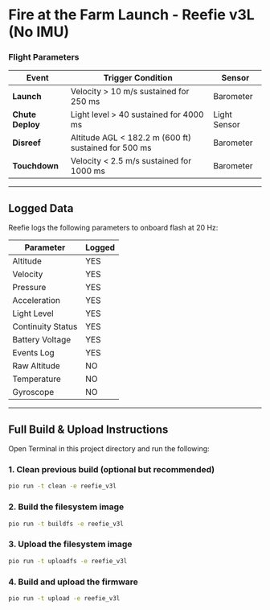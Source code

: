 # Fire at the Farm Launch - Reefie v3L (No IMU)

### Flight Parameters

| Event            | Trigger Condition                                                | Sensor       |
|------------------|------------------------------------------------------------------|--------------|
| **Launch**       | Velocity > 10 m/s sustained for 250 ms                           | Barometer    |
| **Chute Deploy** | Light level > 40 sustained for 4000 ms                           | Light Sensor |
| **Disreef**      | Altitude AGL < 182.2 m (600 ft) sustained for 500 ms             | Barometer    |
| **Touchdown**    | Velocity < 2.5 m/s sustained for 1000 ms                         | Barometer    |

---

## Logged Data

Reefie logs the following parameters to onboard flash at 20 Hz:

| Parameter         | Logged |
|-------------------|--------|
| Altitude          | YES    |
| Velocity          | YES    |
| Pressure          | YES    |
| Acceleration      | YES    |
| Light Level       | YES    |
| Continuity Status | YES    |
| Battery Voltage   | YES    |
| Events Log        | YES    |
| Raw Altitude      | NO     |
| Temperature       | NO     |
| Gyroscope         | NO     |

---

## Full Build & Upload Instructions

Open Terminal in this project directory and run the following:

### 1. Clean previous build (optional but recommended)

```bash
pio run -t clean -e reefie_v3l
```

### 2. Build the filesystem image

```bash
pio run -t buildfs -e reefie_v3l
```

### 3. Upload the filesystem image

```bash
pio run -t uploadfs -e reefie_v3l
```

### 4. Build and upload the firmware

```bash
pio run -t upload -e reefie_v3l
```